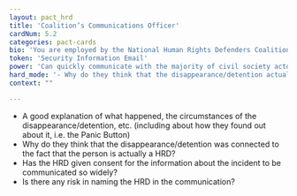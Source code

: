 ```yaml
---
layout: pact_hrd
title: 'Coalition’s Communications Officer'
cardNum: 5.2
categories: pact-cards
bio: 'You are employed by the National Human Rights Defenders Coalition and your job as the Communications Officer is to ensure that all members (NGO and independents) receive timely and accurate information that can help them in their work - including information about security incidents with other members, trends in threats and attacks, etc. Obviously, sharing information about security incidents can have serious impacts, so all information must be well verified.'
token: 'Security Information Email'
power: 'Can quickly communicate with the majority of civil society actors in the country'
hard_mode: '- Why do they think that the disappearance/detention actually has relevance to the security of other members of the Coalition? - What response plan has been set up? Who is involved? How would the email fit into other responses that are being planned? - Is there any risk to the recipients of the email in receiving this information?'
context: ""

---
```


- A good explanation of what happened, the circumstances of the disappearance/detention, etc. (including about how they found out about it, i.e. the Panic Button)
- Why do they think that the disappearance/detention was connected to the fact that the person is actually a HRD?
- Has the HRD given consent for the information about the incident to be communicated so widely?
- Is there any risk in naming the HRD in the communication?